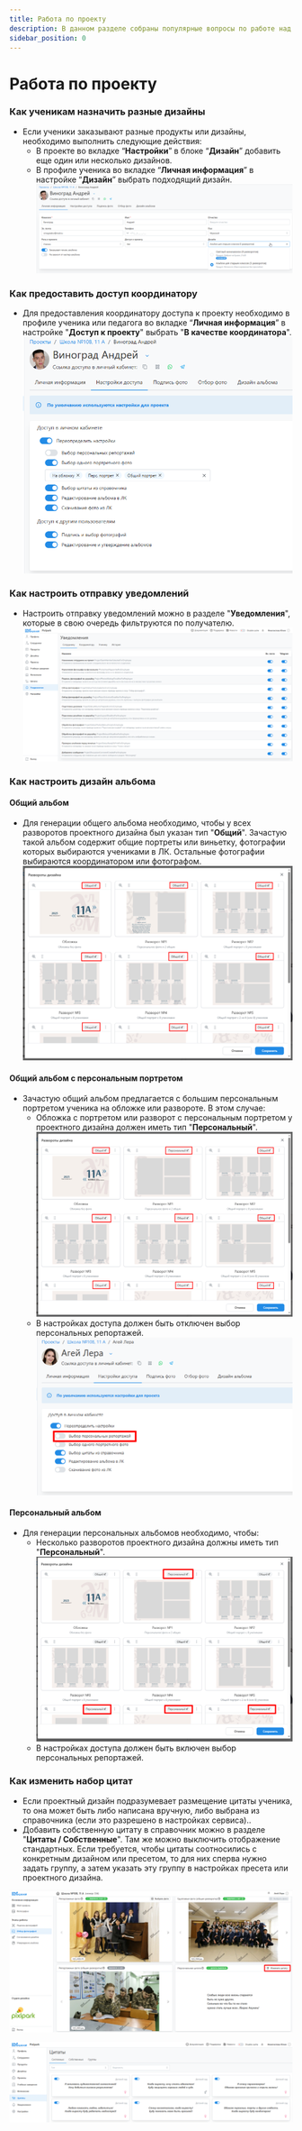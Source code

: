```yaml
---
title: Работа по проекту
description: В данном разделе собраны популярные вопросы по работе над проектом
sidebar_position: 0
---
```


# Работа по проекту

### Как ученикам назначить разные дизайны
* Если ученики заказывают разные продукты или дизайны, необходимо выполнить следующие действия:
    + В проекте во вкладке “__Настройки__” в блоке “__Дизайн__” добавить еще один или несколько дизайнов.
    + В профиле ученика во вкладке “__Личная информация__” в настройке “__Дизайн__” выбрать подходящий дизайн.
![](../_media/general/add-design-for-student.png)

### Как предоставить доступ координатору
* Для предоставления координатору доступа к проекту необходимо в профиле ученика или педагога во вкладке “__Личная информация__” в настройке "__Доступ к проекту__" выбрать "__В качестве координатора__".    
![](../_media/general/access-settings.png)

### Как настроить отправку уведомлений
* Настроить отправку уведомлений можно в разделе "__Уведомления__", которые в свою очередь фильтруются по получателю.
![](../_media/general/notificationss.png)

### Как настроить дизайн альбома
#### Общий альбом
* Для генерации общего альбома необходимо, чтобы у всех разворотов проектного дизайна был указан тип "__Общий__". Зачастую такой альбом содержит общие портреты или виньетку, фотографии которых выбираются учениками в ЛК. Остальные фотографии выбираются координатором или фотографом.    
![](../_media/general/general-design.png)

#### Общий альбом с персональным портретом
* Зачастую общий альбом предлагается с большим персональным портретом ученика на обложке или развороте. В этом случае:
    + Обложка с портретом или разворот с персональным портретом у проектного дизайна должен иметь тип "__Персональный__".
    ![](../_media/general/personal-design.png)
    + В настройках доступа должен быть отключен выбор персональных репортажей. 
    ![](../_media/general/personal-selection-of-personal-reports.png)

#### Персональный альбом
* Для генерации персональных альбомов необходимо, чтобы:
    + Несколько разворотов проектного дизайна должны иметь тип "__Персональный__".
    ![](../_media/general/full-personal-design.png)
    + В настройках доступа должен быть включен выбор персональных репортажей. 

### Как изменить набор цитат
* Если проектный дизайн подразумевает размещение цитаты ученика, то она может быть либо написана вручную, либо выбрана из справочника (если это разрешено в настройках сервиса)..
* Добавить собственную цитату в справочник можно в разделе "__Цитаты / Собственные__". Там же можно выключить отображение стандартных. Если требуется, чтобы цитаты соотносились с конкретным дизайном или пресетом, то для них сперва нужно задать группу, а затем указать эту группу в настройках пресета или проектного дизайна.

![](../_media/general/personal-note.png)

![](../_media/general/note.png)
